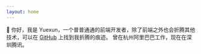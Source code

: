 ```yaml
---
layout: home
---
```


👋 你好，我是 Yuexun，一个普普通通的前端开发者，除了前端之外也会折腾其他技术，可以在 [GitHub](https://github.com/ahonn) 上找到我折腾的痕迹。
曾在杭州阿里巴巴工作，现在在深圳腾讯。
